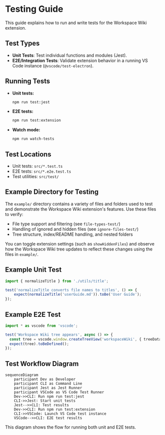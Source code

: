 # Testing Guide

This guide explains how to run and write tests for the Workspace Wiki extension.

## Test Types

- **Unit Tests**: Test individual functions and modules (Jest).
- **E2E/Integration Tests**: Validate extension behavior in a running VS Code instance (`@vscode/test-electron`).

## Running Tests

- **Unit tests:**

    ```sh
    npm run test:jest
    ```

- **E2E tests:**

    ```sh
    npm run test:extension
    ```

- **Watch mode:**

    ```sh
    npm run watch-tests
    ```

## Test Locations

- Unit tests: `src/*.test.ts`
- E2E tests: `src/*.e2e.test.ts`
- Test utilities: `src/test/`

## Example Directory for Testing

The `example/` directory contains a variety of files and folders used to test and demonstrate the Workspace Wiki extension's features. Use these files to verify:

- File type support and filtering (see `file-types-test/`)
- Handling of ignored and hidden files (see `ignore-files-test/`)
- Tree structure, index/README handling, and nested folders

You can toggle extension settings (such as `showHiddenFiles`) and observe how the Workspace Wiki tree updates to reflect these changes using the files in `example/`.

## Example Unit Test

```ts
import { normalizeTitle } from './utils/title';

test('normalizeTitle converts file names to titles', () => {
	expect(normalizeTitle('userGuide.md')).toBe('User Guide');
});
```

## Example E2E Test

```ts
import * as vscode from 'vscode';

test('Workspace Wiki tree appears', async () => {
  const tree = vscode.window.createTreeView('workspaceWiki', { treeDataProvider: ... });
  expect(tree).toBeDefined();
});
```

## Test Workflow Diagram

```mermaid
sequenceDiagram
    participant Dev as Developer
    participant CLI as Command Line
    participant Jest as Jest Runner
    participant VSCode as VS Code Test Runner
    Dev->>CLI: Run npm run test:jest
    CLI->>Jest: Start unit tests
    Jest-->>CLI: Test results
    Dev->>CLI: Run npm run test:extension
    CLI->>VSCode: Launch VS Code test instance
    VSCode-->>CLI: E2E test results
```

This diagram shows the flow for running both unit and E2E tests.
